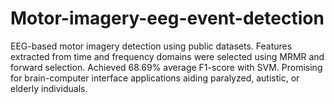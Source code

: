 # Motor-imagery-eeg-event-detection
EEG-based motor imagery detection using public datasets. Features extracted from time and frequency domains were selected using MRMR and forward selection. Achieved 68.69% average F1-score with SVM. Promising for brain-computer interface applications aiding paralyzed, autistic, or elderly individuals.
